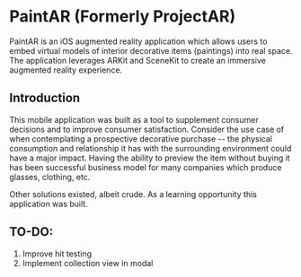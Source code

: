 # PaintAR (Formerly ProjectAR)

PaintAR is an iOS augmented reality application which allows users to embed virtual models of interior decorative items (paintings) into real space. The application leverages ARKit and SceneKit to create an immersive augmented reality experience. 

## Introduction
This mobile application was built as a tool to supplement consumer decisions and to improve consumer satisfaction. Consider the use case of when contemplating a prospective decorative purchase -- the physical consumption and relationship it has with the surrounding environment could have a major impact. Having the ability to preview the item without buying it has been successful business model for many companies which produce glasses, clothing, etc. 

Other solutions existed, albeit crude. As a learning opportunity this application was built.

## TO-DO:
1. Improve hit testing
2. Implement collection view in modal
